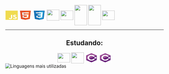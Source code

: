 


<div style="display: inline_block"><br>
 
  
  <img align="center"  height="30" width="40" src="https://raw.githubusercontent.com/devicons/devicon/master/icons/javascript/javascript-plain.svg">
  <img align="center"  height="30" width="40" src="https://raw.githubusercontent.com/devicons/devicon/master/icons/html5/html5-original.svg">
  <img align="center"  height="30" width="40" src="https://raw.githubusercontent.com/devicons/devicon/master/icons/css3/css3-original.svg">
  <img align="center"  height="35" width="40" src="https://cdn.jsdelivr.net/gh/devicons/devicon/icons/bootstrap/bootstrap-original.svg" />
  <img align="center"  height="30" width="40" src="https://cdn.jsdelivr.net/gh/devicons/devicon/icons/dart/dart-original.svg" />
  <img align="center"  height="65" width="40" src="https://cdn.jsdelivr.net/gh/devicons/devicon/icons/php/php-original.svg" />
  <img align="center"  height="65" width="40" src="https://cdn.jsdelivr.net/gh/devicons/devicon/icons/java/java-original.svg" />
  <img  align="center"  height="30" width="40" src="https://cdn.jsdelivr.net/gh/devicons/devicon/icons/flutter/flutter-original.svg" />
   <hr>

   <center>
    <h2>Estudando: </h2>
     <img align="center"  height="30" width="40" src="https://cdn.jsdelivr.net/gh/devicons/devicon/icons/mysql/mysql-original.svg" />
     <img align="center" height="35" width="40" src="https://cdn.jsdelivr.net/gh/devicons/devicon/icons/python/python-original.svg" />
     <img align="center"  height="30" width="40" src="https://raw.githubusercontent.com/devicons/devicon/master/icons/csharp/csharp-original.svg">
     <img align="center"  height="30" width="40" src="https://raw.githubusercontent.com/devicons/devicon/master/icons/csharp/csharp-original.svg">
  </center>
          
 </div>
 
  <div aling="center">
    <img src="https://github-readme-stats.vercel.app/api/top-langs/?username=FernandesThalita&layout=compact&theme=tokyonight" alt="Linguagens mais utilizadas" alt="Linguagens mais utilizadas">
  </div>
  
<!--
**FernandesThalita/FernandesThalita** is a ✨ _special_ ✨ repository because its `README.md` (this file) appears on your GitHub profile.

Here are some ideas to get you started:

- 🔭 I’m currently working on ...
- 🌱 I’m currently learning ...
- 👯 I’m looking to collaborate on ...
- 🤔 I’m looking for help with ...
- 💬 Ask me about ...
- 📫 How to reach me: ...
- 😄 Pronouns: ...
- ⚡ Fun fact: ...
-->
